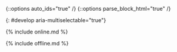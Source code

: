 {::options auto_ids="true" /}
{::options parse_block_html="true" /}

{: #develop aria-multiselectable="true"}
<div>

{% include online.md %}

{% include offline.md %}

</div>
<p></p>